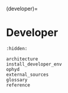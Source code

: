 (developer)=
# Developer

```{toctree}
:hidden:

architecture
install_developer_env
ophyd
external_sources
glossary
reference
```

```{include} architecture.md
```
```{include} install_developer_env.md
```
```{include} ophyd.md
```
```{include} external_sources.md
```
